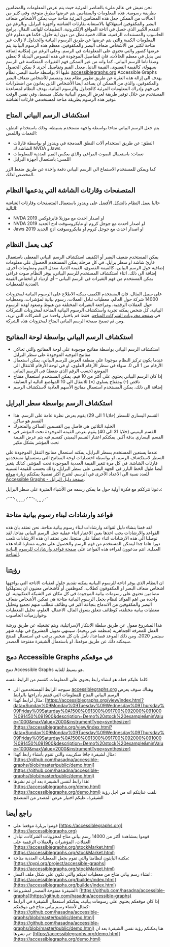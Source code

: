
نحن نعيش في عالم مليء بالعناصر المرئية حيث يتم عرض المعلومات والمضامين بطريقة رسومية. هذه المعلومات والمضامين يتم عرضها بطرق منوعة، وفي كثير من الحالات من الممكن جعل هذه المضامين المرئية متاحة حيث يمكن الأشخاص ضعاف البصر والمكفوفين استهلاكها بالاستعانة بقارئات الشاشة وأجهزة البرايل. وبالرغم من التقدم الكبير الذي حصل في اتاحة المواقع الإلكترونية، التطبيقات للهاتف النقال، برامج الحاسوب والمستندات الرقمية، هنالك قضية تظل من دون اية حلول. فكما هو معلوم فان المعلومات الكمية والتي يتم عرضها عن طريق الرسوم البيانية والجداول لا زالت غير متاحة لكثير من الأشخاص ضعاف البصر والمكفوفين. معظم هذه الرسوم البيانية يتم عرضها كصور والتي تحتوي على المعلومات في الرسم. وعلى الرغم من إمكانية إضافة نص بديل في معظم الحالات، فان التفاصيل الموجودة في هذه النصوص البديلة لا تعطي وصفا تاما للرسم البياني. كما وانه من غير الممكن فهم التغيرات المنعكسة في الرسم بسهولة، كالقيمة القصوى، القيمة الدنيا، معدل القيم وتفاصيل أخرى لا يمكن الحصول عليها الا بواسطة حاسة البصر. نظام [accessiblegraphs.org](https://accessiblegraphs.org/hebrew_guides/tutorial_braille_he.html) Accessible Graphs يهدف الى إزالة هذه العثرة عن طريق تطوير نظام معد ومصمم للأشخاص ضعاف البصر والمكفوفين، والذي من الممكن ان يساعد أيضا الأشخاص الذين يعانون من اضطرابات في فهم وإدراك المعلومات المرئية كالجداول والرسوم البيانية. يهدف النظام لمساعدة المستخدم من خلال توفير طريقة لعرض الرسوم البيانية بشكل مبسط، وفي نفس الوقت توفير هذه الرسوم بطريقة متاحة لمستخدمي قارئات الشاشة.
## استكشاف الرسم البياني المتاح

يتم جعل الرسم البياني متاحا بواسطة واجهة مستخدم بسيطة، وذلك باستخدام النطق، النغمات واللمس:

* النطق: عن طريق استخدام آلات النطق المدمجة في ويندوز او بواسطة قارئات الشاشة ك NVDA وJaws
* نغمات: باستعمال الصوت الفراغي والذي يعكس القيم العددية للمعلومات
* اللمس: باستعمال أجهزة البرايل

كما ويمكن للمستخدم الاستماع الى الرسم البياني دفعة واحدة عن طريق ضغط الزر المخصص لذلك.

## المتصفحات وقارئات الشاشة التي يدعمها النظام

حاليا يعمل النظام بالشكل الأفضل على ويندوز باستعمال المتصفحات وقارئات الشاشة التالية:

* NVDA 2019 او اصدار احدث مع موزيلا فايرفوكس
* NVDA 2019 او اصدار احدث مع جوجل كروم او مايكروسوفت ادج الجديد
* Jaws 2019 او اصدار احدث مع جوجل كروم او مايكروسوفت ادج الجديد

## كيف يعمل النظام

يمكن المستخدم ضعيف البصر أو الكفيف استكشاف الرسم البياني المعطى باستعمال قارئ شاشة او سطر برايل. في كل مرحلة يمكن المستخدم الحصول على معلومات إضافية حول الرسم البياني، كالقيمة القصوى، القيمة الدنيا، معدل القيم ومعلومات أخرى. إضافة الى ذلك، اثناء استكشاف المستخدم للرسم البياني، يوفر النظام صوت فراغي يمكن المستخدم من فهم التغيرات في الرسم البياني – أي ازدياد او انخفاض القيمة العددية للمعطيات. 

على سبيل المثال، فان المستخدم الكفيف يمكنه الاطلاع على الرسوم البيانية لمخزونات 14000 شركة حول العالم، معطيات تبادل العملات، رسوم بيانية لمؤشرات، ومعطيات حول العملات الرقمية، ومراجعة التغيرات المختلفة من هبوط وصعود لهذه الرسوم البيانية. كل شخص يمكنه تجربة واستكشاف الرسوم البيانية المتاحة لمخزونات الشركات في [صفحة مخزونات الشركات المتاحة](https://accessiblegraphs.org/stockMarket.html). فقط قم باختيار واحدة من الشركات التي تريد، ومن ثم تصفح صفحة الرسم البياني المتاح لمخزونات هذه الشركة.

## استكشاف الرسم البياني بواسطة لوحة المفاتيح

* استكشاف الرسم البياني بواسطة مفاتيح موجودة على لوحة المفاتيح والتي تحاكي مفاتيح التوجيه الموجودة على سطر البرايل
* عندما يكون تركيز النظام موجودا على منطقة العرض للرسم البياني، يمكن استعمال الأرقام من 1 الى 0، سواء في سطر الأرقام العلوي، او في لوحة الأرقام للانتقال الى الموضع (حسب الرقم الذي ضغط) في الرسم البياني
* إذا كان الرسم البياني يحتوي على أكثر من 10 قيم، يمكن المستخدم استعمال مفتاح ناقص (-) ومفتاح يساوي (=) للانتقال الى 10 المواضع التالية او السابقة
* إضافة الى ذلك، يمكن المستخدم استعمال مفاتيح الأسهم العادية لاستكشاف الرسم

## استكشاف الرسم بواسطة سطر البرايل

* القسم اليساري للسطر (خلايا 1 الى 29) يقوم بعرض نظرة عامة على الرسم. هذا القسم هو ساكن
* الخلية الثلاثين هي فاصل بين القسمين الساكن والمتحرك
* القسم اليميني (خلايا 31 الى 40) يقوم بعرض القيمة الموجودة تحت المؤشر في القسم اليساري بدقة أكبر. يمكنكم اعتبار القسم اليميني كقسم فيه يتم عرض القيمة تحت المؤشر بشكل مكبر

عندما يستعين المستخدم بسطر البرايل، يمكنه استعمال مفاتيح التنقل الموجودة على السطر لاستكشاف الرسم، او بواسطة اختصارات لوحة المفاتيح التي يستعملها مستخدمو قارئات الشاشة. في كل مرة تتغير القيمة العددية الموجودة تحت المؤشر، كذلك يتغير أيضا طول الخط البارز في الجهة اليمنى على سطر البرايل، وذلك بحسب للقيمة النسبية للعدد نسبة الى الاعداد الأخرى في الرسم. لشرح أكثر تفصيلا يمكنكم زيارة  [موقع Accessible Graphs - صفحة دليل البرايل](https://accessiblegraphs.org/arabic_guides/tutorial_braille_ar.html).

دعونا نترككم مع فكرة أولية حول ما يمكن رسمه من الأشياء المثيرة على سطر البرايل:

⠊⠉⠑⢄⣀⡠⠊⠉⠑⢄⣀⡠⠊

## قواعد وارشادات لبناء رسوم بيانية متاحة

لقد قمنا بنشاء دليل لقواعد وارشادات لبناء رسوم بيانية متاحة. نحن نعتقد بان هذه القواعد والارشادات يجب اخذها بعين الاعتبار اثناء عملية جعل الرسم البياني متاحا. لقد توصلنا الى هذه الارشادات  اثناء عملنا على منتجنا.
نحن نعتقد ان هذه الارشادات تلعب دورا هاما جدا ليتمكن المستخدم من فهم الرسم والحصول على تجربة ممتازة اثناء هذه العملية.
انتم مدعوون لقراءة هذه القواعد على [صفحة قواعد وارشادات للرسوم البيانية المتاحة](guidelines-ar.html).

## رؤيتنا

ان النظام الذي يوفر اتاحة للرسوم البيانية يمكنه تقديم حلول لعقبات الاتاحة التي يواجهها اشخاص ضعاف البصر او المكفوفون كطلاب، كموظفين أو كأشخاص معنيون ان يستهلكوا مضامين تحتوي على رسومات بيانية الموجودة في كل مكان عبر الشبكة العنكبوتية. ان واحدة من اهم الفوائد لنظام يجعل الرسوم البيانية متاحة هي تمكين الأشخاص ضعاف البصر والمكفوفين من الاندماج بنجاعة أكبر في وظائف تتطلب منهم تجميع وتحليل معطيات بيانية مختلفة، كوظائف تتعلق بسوق المال، الاعمال، العلوم، تحليل المعطيات وخوارزميات الحاسوب.

هذا المشروع ممول عن طريق سلطة الابتكار الإسرائيلية، ويتم تشغيله عن طريق ورشة العمل للمعرفة الجماهرية (منظمة غير ربحية). سينتهي تمويل المشروع في نهاية شهر سبتمبر 2020، ومن ذلك الموعد فصاعدا، نأمل بان كل شخص يرغب في استعمال المنتج سيمكنه ذلك عن طريق موقعنا، او باستعمال الشيفرة مفتوحة المصدر.

## دمج Accessible Graphs في موقعكم

دمج Accessible Graphs هو بسيط للغاية.

كلما عليكم فعله هو انشاء رابط يحتوي على المعلومات كقسم من الرابط نفسه:

* سيوجه الرابط المستخدمين الى [accessiblegraphs.org](http://accessiblegraphs.org/) وهناك سوف يعرض الرسم البياني المتاح للمعلومات التي قمتم بأدراجها بالرابط
* مثال لرابط كهذا:
[https://accessiblegraphs.org/view/index.html?data=Sunday%09Monday%09Tuesday%09Wednesday%09Thursday%09Friday%09Saturday%0A1500%091300%091700%092000%091000%091450%091900&description=Demo%20stock%20example&minValue=1000&maxValue=2000&instrumentType=synthesizer](https://accessiblegraphs.org/view/index.html?data=Sunday%09Monday%09Tuesday%09Wednesday%09Thursday%09Friday%09Saturday%0A1500%091300%091700%092000%091000%091450%091900&description=Demo%20stock%20example&minValue=1000&maxValue=2000&instrumentType=synthesizer)
* مثال لشيفرة جافا سكريبت والتي تقوم بأنشاء رابط كهذا:
[https://github.com/hasadna/accessible-graphs/blob/master/public/demo.html](https://github.com/hasadna/accessible-graphs/blob/master/public/demo.html)
* هذا رابط لنفس الشيفرة بعد ان تم نشرها:
[https://accessiblegraphs.org/demo.html](https://accessiblegraphs.org/demo.html)
نلفت عنايتكم انه من اجل رؤية الشيفرة، عليكم اختيار عرض المصدر من المتصفح

## راجع أيضا

* قوموا بزيارة موقعنا على [https://accessiblegraphs.org](https://accessiblegraphs.org)
* قوموا بمشاهدة أكثر من 14000 رسم بياني متاح لمخزونات الشركات، تبادل العملات، المؤشرات والعملات الرقمية على [https://accessiblegraphs.org/stockMarket.html](https://accessiblegraphs.org/stockMarket.html)
* مكتبة البايثون لنظامنا والتي تقوم بجعل المعطيات العددية متاحة:
[https://pypi.org/project/accessible-graphs](https://accessiblegraphs.org/stockMarket.html)
* انشاء رسم بياني متاح من معطيات لديكم والتي تكون على شكل ملف اكسل:
[https://accessiblegraphs.org/builder/index.html](https://accessiblegraphs.org/builder/index.html)
* الشيفرة مفتوحة المصدر لمشروعنا:
[https://github.com/hasadna/accessible-graphs](https://github.com/hasadna/accessible-graphs)
* إذا كان موقعكم يحتوي على رسومات بيانية، يمكنكم استعمال الشيفرة في الرابط كمثال لأنشاء رسم بياني متاح في موقعكم:
[https://github.com/hasadna/accessible-graphs/blob/master/public/demo.html](https://github.com/hasadna/accessible-graphs/blob/master/public/demo.html)
هنا يمكنكم رؤية نفس الشيفرة بعد ان تم نشرها:
[https://accessiblegraphs.org/demo.html](https://accessiblegraphs.org/demo.html)
